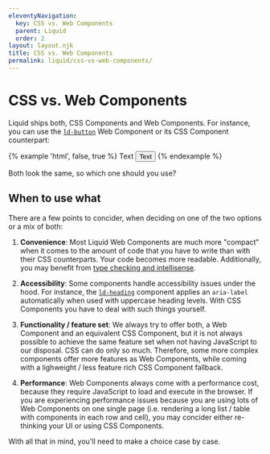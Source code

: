 ```yaml
---
eleventyNavigation:
  key: CSS vs. Web Components
  parent: Liquid
  order: 2
layout: layout.njk
title: CSS vs. Web Components
permalink: liquid/css-vs-web-components/
---
```


# CSS vs. Web Components

Liquid ships both, CSS Components and Web Components. For instance, you can use the [`ld-button`](components/ld-button/) Web Component or its CSS Component counterpart:

{% example 'html', false, true %}
<ld-button>Text</ld-button>
<button class="ld-button">Text</button>
{% endexample %}

Both look the same, so which one should you use?

## When to use what

There are a few points to concider, when deciding on one of the two options or a mix of both:

1. **Convenience**: Most Liquid Web Components are much more "compact" when it comes to the amount of code that you have to write than with their CSS counterparts. Your code becomes more readable. Additionally, you may benefit from [type checking and intellisense](liquid/type-checking-and-intellisense/).

2. **Accessibility**: Some components handle accessibility issues under the hood. For instance, the [`ld-heading`](components/ld-heading/) component applies an `aria-label` automatically when used with uppercase heading levels. With CSS Components you have to deal with such things yourself.

3. **Functionality / feature set**: We always try to offer both, a Web Component and an equivalent CSS Component, but it is not always possible to achieve the same feature set when not having JavaScript to our disposal. CSS can do only so much. Therefore, some more complex components offer more features as Web Components, while coming with a lighweight / less feature rich CSS Component fallback. 

4. **Performance**: Web Components always come with a performance cost, because they require JavaScript to load and execute in the browser. If you are experiencing performance issues because you are using lots of Web Components on one single page (i.e. rendering a long list / table with components in each row and cell), you may concider either re-thinking your UI or using CSS Components.

With all that in mind, you'll need to make a choice case by case.

<docs-page-nav prev-href="liquid/getting-started/" next-title="Type checking and intellisense" next-href="liquid/type-checking-and-intellisense/"></docs-page-nav>